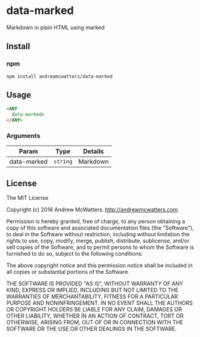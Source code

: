 # data-marked
Markdown in plain HTML using marked

## Install

### npm

```shell
npm install andrewmcwatters/data-marked
```

## Usage

```html
<ANY
  data-marked>
</ANY>
```

### Arguments

| Param       | Type     | Details  |
| ----------- | -------- | -------- |
| data-marked | `string` | Markdown |

## License

The MIT License

Copyright (c) 2016 Andrew McWatters. http://andrewmcwatters.com

Permission is hereby granted, free of charge, to any person obtaining a copy
of this software and associated documentation files (the "Software"), to deal
in the Software without restriction, including without limitation the rights
to use, copy, modify, merge, publish, distribute, sublicense, and/or sell
copies of the Software, and to permit persons to whom the Software is
furnished to do so, subject to the following conditions:

The above copyright notice and this permission notice shall be included in
all copies or substantial portions of the Software.

THE SOFTWARE IS PROVIDED "AS IS", WITHOUT WARRANTY OF ANY KIND, EXPRESS OR
IMPLIED, INCLUDING BUT NOT LIMITED TO THE WARRANTIES OF MERCHANTABILITY,
FITNESS FOR A PARTICULAR PURPOSE AND NONINFRINGEMENT. IN NO EVENT SHALL THE
AUTHORS OR COPYRIGHT HOLDERS BE LIABLE FOR ANY CLAIM, DAMAGES OR OTHER
LIABILITY, WHETHER IN AN ACTION OF CONTRACT, TORT OR OTHERWISE, ARISING FROM,
OUT OF OR IN CONNECTION WITH THE SOFTWARE OR THE USE OR OTHER DEALINGS IN
THE SOFTWARE.
